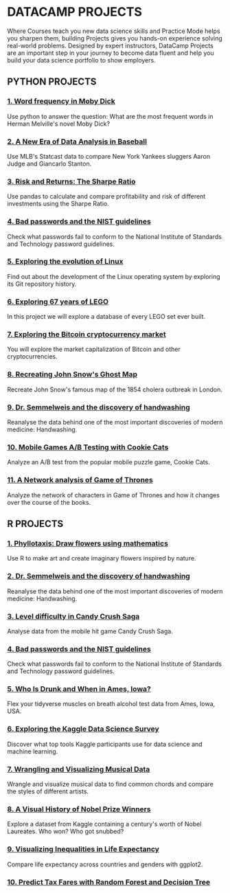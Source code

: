 # DATACAMP PROJECTS
Where Courses teach you new data science skills and Practice Mode helps you sharpen them, building Projects gives you hands-on experience solving real-world problems. Designed by expert instructors, DataCamp Projects are an important step in your journey to become data fluent and help you build your data science portfolio to show employers.

## PYTHON PROJECTS

### [1. Word frequency in Moby Dick](https://github.com/arnarejo/DataCamp-Projects/tree/master/Python-mobydick)
Use python to answer the question: What are the most frequent words in Herman Melville's novel Moby Dick?

### [2. A New Era of Data Analysis in Baseball](https://github.com/arnarejo/DataCamp-Projects/tree/master/Python-baseball)
Use MLB's Statcast data to compare New York Yankees sluggers Aaron Judge and Giancarlo Stanton.

### [3. Risk and Returns: The Sharpe Ratio](https://github.com/arnarejo/DataCamp-Projects/tree/master/Python-sharperatio)
Use pandas to calculate and compare profitability and risk of different investments using the Sharpe Ratio.

### [4. Bad passwords and the NIST guidelines](https://github.com/arnarejo/DataCamp-Projects/tree/master/Python-badpasswords)
Check what passwords fail to conform to the National Institute of Standards and Technology password guidelines.

### [5. Exploring the evolution of Linux](https://github.com/arnarejo/DataCamp-Projects/tree/master/Pyhton-evolution-of-linux)
Find out about the development of the Linux operating system by exploring its Git repository history.

### [6. Exploring 67 years of LEGO](https://github.com/arnarejo/DataCamp-Projects/tree/master/Python-exploring-lego)
In this project we will explore a database of every LEGO set ever built.

### [7. Exploring the Bitcoin cryptocurrency market](https://github.com/arnarejo/DataCamp-Projects/tree/master/Python-cryptocurrency-market)
You will explore the market capitalization of Bitcoin and other cryptocurrencies.

### [8. Recreating John Snow's Ghost Map](https://github.com/arnarejo/DataCamp-Projects/tree/master/Pyhton-ghostmap)
Recreate John Snow's famous map of the 1854 cholera outbreak in London.

### [9. Dr. Semmelweis and the discovery of handwashing](https://github.com/arnarejo/DataCamp-Projects/tree/master/Python-discovery-of-handwashing)
Reanalyse the data behind one of the most important discoveries of modern medicine: Handwashing.

### [10. Mobile Games A/B Testing with Cookie Cats](https://github.com/arnarejo/DataCamp-Projects/tree/master/Python-AB-testing)
Analyze an A/B test from the popular mobile puzzle game, Cookie Cats.

### [11. A Network analysis of Game of Thrones](https://github.com/arnarejo/DataCamp-Projects/tree/master/Python-game-of-thrones)
Analyze the network of characters in Game of Thrones and how it changes over the course of the books.

## R PROJECTS
### [1. Phyllotaxis: Draw flowers using mathematics](https://github.com/arnarejo/DataCamp-Projects/tree/master/R-drawing-flowers)
Use R to make art and create imaginary flowers inspired by nature.

### [2. Dr. Semmelweis and the discovery of handwashing](https://github.com/arnarejo/DataCamp-Projects/tree/master/R-handwashing-experiment)
Reanalyse the data behind one of the most important discoveries of modern medicine: Handwashing.

### [3. Level difficulty in Candy Crush Saga](https://github.com/arnarejo/DataCamp-Projects/tree/master/R-candy-crush)
Analyse data from the mobile hit game Candy Crush Saga.

### [4. Bad passwords and the NIST guidelines](https://github.com/arnarejo/DataCamp-Projects/tree/master/R-NIST-bad-passwords)
Check what passwords fail to conform to the National Institute of Standards and Technology password guidelines.

### [5. Who Is Drunk and When in Ames, Iowa?](https://github.com/arnarejo/DataCamp-Projects/tree/master/R-Drunk-in-Ames-Iowa)
Flex your tidyverse muscles on breath alcohol test data from Ames, Iowa, USA.

### [6. Exploring the Kaggle Data Science Survey](https://github.com/arnarejo/DataCamp-Projects/tree/master/R-Exploring-Kaggle-Survey)
Discover what top tools Kaggle participants use for data science and machine learning.

### [7. Wrangling and Visualizing Musical Data](https://github.com/arnarejo/DataCamp-Projects/tree/master/R-Wrangling-Visualizing-Musical-Data)
Wrangle and visualize musical data to find common chords and compare the styles of different artists.

### [8. A Visual History of Nobel Prize Winners](https://github.com/arnarejo/DataCamp-Projects/tree/master/R-Nobel-Prize-Winners)
Explore a dataset from Kaggle containing a century's worth of Nobel Laureates. Who won? Who got snubbed?

### [9. Visualizing Inequalities in Life Expectancy](https://github.com/arnarejo/DataCamp-Projects/tree/master/R-Visualizing-Inequalities-in-Life-Expectancy)
Compare life expectancy across countries and genders with ggplot2.

### [10. Predict Tax Fares with Random Forest and Decision Tree](https://github.com/arnarejo/DataCamp-Projects/tree/master/R-predict-taxi-fares)
